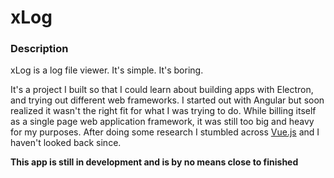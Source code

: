 # xLog

### Description

xLog is a log file viewer.  It's simple. It's boring. 

It's a project I built so that I could learn about building apps with Electron, and trying out different web frameworks.  I started out with Angular but soon realized it wasn't the right fit for what I was trying to do.  While billing itself as a single page web application framework, it was still too big and heavy for my purposes. After doing some research I stumbled across [Vue.js](https://vuejs.org/) and I haven't looked back since.

**This app is still in development and is by no means close to finished**
